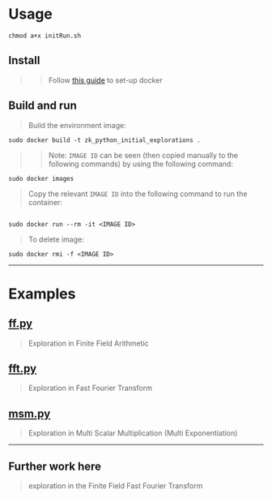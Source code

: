 # Usage

```
chmod a+x initRun.sh
```

## Install

> > Follow [this guide](https://docs.docker.com/desktop/install/linux-install/) to set-up docker

## Build and run

> Build the environment image:

```
sudo docker build -t zk_python_initial_explorations .
```

> > Note: `IMAGE ID` can be seen (then copied manually to the following commands) by using the following command:

```
sudo docker images
```

> Copy the relevant `IMAGE ID` into the following command to run the container:

```

sudo docker run --rm -it <IMAGE ID>
```

> To delete image:

```
sudo docker rmi -f <IMAGE ID>
```

--------

# Examples

## [ff.py](./ff.py)

> Exploration in Finite Field Arithmetic

## [fft.py](./fft.py)

> Exploration in Fast Fourier Transform

## [msm.py](./msm.py)

> Exploration in Multi Scalar Multiplication (Multi Exponentiation)

--------

## Further work here

> exploration in the Finite Field Fast Fourier Transform